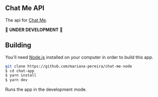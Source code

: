 ## Chat Me API

The api for [Chat Me](https://github.com/mariana-pereira/chat-me-react).

🚧 **UNDER DEVELOPMENT** 🚧


## Building

You'll need [Node.js](https://nodejs.org) installed on your computer in order to build this app.

```bash
git clone https://github.com/mariana-pereira/chat-me-node
$ cd chat-app
$ yarn install
$ yarn dev
```

Runs the app in the development mode.

